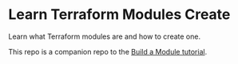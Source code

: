 # Learn Terraform Modules Create

Learn what Terraform modules are and how to create one.

This repo is a companion repo to the [Build a Module tutorial](https://developer.hashicorp.com/terraform/tutorials/modules/module-create).
